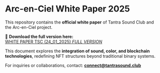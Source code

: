 # Arc-en-Ciel White Paper 2025  

This repository contains the **official white paper** of Tantra Sound Club and the Arc-en-Ciel project.  

🔗 **Download the full version here:**  
[WHITE PAPER TSC (24_01_2025) *FULL VERSION*](https://github.com/TANTRASOUND7/Arc-en-Ciel-White-Paper-2024/blob/main/WHITE%20PAPER%20TSC%20(24_01_2025)%20*FULL%20VERSION*%20.pdf)  

This document explores the **integration of sound, color, and blockchain technologies**, redefining NFT structures beyond traditional binary systems.  

For inquiries or collaborations, contact: **connect@tantrasound.club**  

